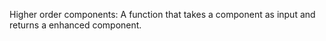 Higher order components: 
    A function that takes a component as input and returns a enhanced component.
